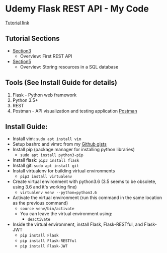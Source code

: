# Udemy Flask REST API - My Code

[Tutorial link](https://www.udemy.com/course/rest-api-flask-and-python)

## Tutorial Sections
- [Section3](https://github.com/mpearso3/udemy_flask_rest_api/section_3)
  - Overview: First REST API
- [Section5](https://github.com/mpearso3/udemy_flask_rest_api/section_5)
  - Overview: Storing resources in a SQL database

## Tools (See Install Guide for details)
1. Flask - Python web framework
2. Python 3.5+
3. REST
4. Postman - API visualization and testing application
  [Postman](https://web.postman.co)

## Install Guide:
- Install vim: `sudo apt install vim`
- Setup bashrc and vimrc from my [Github gists](https://gist.github.com/mpearso3/56e607e1f95a3f2b26401a16ab9cdaaa)
- Install pip (package manager for installing python libraries)
  - `sudo apt install python3-pip`
- Install flask: `pip3 install flask`
- Install git: `sudo apt install git`
- Install virtualenv for building virtual environments
  - `pip3 install virtualenv`
- Create virtual environment with python3.6 (3.5 seems to be obsolete, using 3.6 and it's working fine)
  - `virtualenv venv --python=python3.6`
- Activate the virtual environment (run this command in the same location as the previous command)
  - `source venv/bin/activate`
  - You can leave the virtual environment using:
    - `deactivate`
- Inside the virtual environment, install Flask, Flask-RESTful, and Flask-JWT
  - `pip install Flask`
  - `pip install Flask-RESTful`
  - `pip install Flask-JWT`

